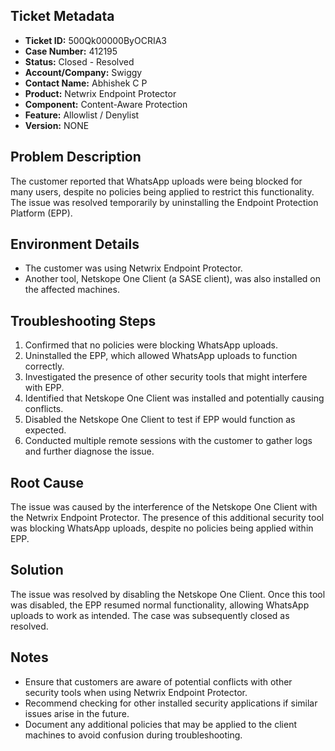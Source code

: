 ## Ticket Metadata
- **Ticket ID:** 500Qk00000ByOCRIA3
- **Case Number:** 412195
- **Status:** Closed - Resolved
- **Account/Company:** Swiggy
- **Contact Name:** Abhishek C P
- **Product:** Netwrix Endpoint Protector
- **Component:** Content-Aware Protection
- **Feature:** Allowlist / Denylist
- **Version:** NONE

## Problem Description
The customer reported that WhatsApp uploads were being blocked for many users, despite no policies being applied to restrict this functionality. The issue was resolved temporarily by uninstalling the Endpoint Protection Platform (EPP).

## Environment Details
- The customer was using Netwrix Endpoint Protector.
- Another tool, Netskope One Client (a SASE client), was also installed on the affected machines.

## Troubleshooting Steps
1. Confirmed that no policies were blocking WhatsApp uploads.
2. Uninstalled the EPP, which allowed WhatsApp uploads to function correctly.
3. Investigated the presence of other security tools that might interfere with EPP.
4. Identified that Netskope One Client was installed and potentially causing conflicts.
5. Disabled the Netskope One Client to test if EPP would function as expected.
6. Conducted multiple remote sessions with the customer to gather logs and further diagnose the issue.

## Root Cause
The issue was caused by the interference of the Netskope One Client with the Netwrix Endpoint Protector. The presence of this additional security tool was blocking WhatsApp uploads, despite no policies being applied within EPP.

## Solution
The issue was resolved by disabling the Netskope One Client. Once this tool was disabled, the EPP resumed normal functionality, allowing WhatsApp uploads to work as intended. The case was subsequently closed as resolved.

## Notes
- Ensure that customers are aware of potential conflicts with other security tools when using Netwrix Endpoint Protector.
- Recommend checking for other installed security applications if similar issues arise in the future.
- Document any additional policies that may be applied to the client machines to avoid confusion during troubleshooting.